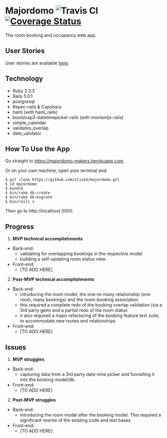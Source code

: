 # Majordomo ![Travis CI](https://travis-ci.org/sliute/majordomo.svg?branch=master) [![Coverage Status](https://coveralls.io/repos/github/sliute/majordomo/badge.svg?branch=master)](https://coveralls.io/github/sliute/majordomo?branch=master)

The room booking and occupancy web app.

## User Stories

User stories are available [here](/kickoff/majordomo_user_stories.md).

## Technology

* Ruby 2.3.3
* Rails 5.0.1
* postgresql
* Rspec-rails & Capybara
* haml (with haml_rails)
* bootstrap3-datetimepicker-rails (with momentjs-rails)
* simple_calendar
* validates_overlap
* date_validator

## How To Use the App

Go straight to https://majordomo-makers.herokuapp.com.

Or on your own machine, open your terminal and:

```
$ git clone https://github.com/sliute/majordomo.git
$ cd majordomo
$ bundle
$ bin/rake db:create
$ bin/rake db:migrate
$ bin/rails s
```
Then go to http://localhost:3000.

## Progress

1. __MVP technical accomplishments__
  * Back-end:
    - validating for overlapping bookings in the respective model
    - building a self-updating room status view.
  * Front-end:
    - [TO ADD HERE]
2. __Post-MVP technical accomplishments__
  * Back-end:
    - introducing the room model, the one-to-many relationship (one room, many bookings) and the room-booking association
    - this required a complete redo of the booking overlap validation (via a 3rd party gem) and a partial redo of the room status
    - it also required a major refactoring of the booking feature test suite, to accommodate new routes and relationships
  * Front-end:
    - [TO ADD HERE]

## Issues

1. __MVP struggles__
  * Back-end:
    - capturing data from a 3rd party date-time picker and funnelling it into the booking model/db.
  * Front-end:
    - [TO ADD HERE]
2. __Post-MVP struggles__
  * Back-end:
    - introducing the room model after the booking model. This required a significant rewrite of the existing code and test bases.
  * Front-end:
    - [TO ADD HERE]
